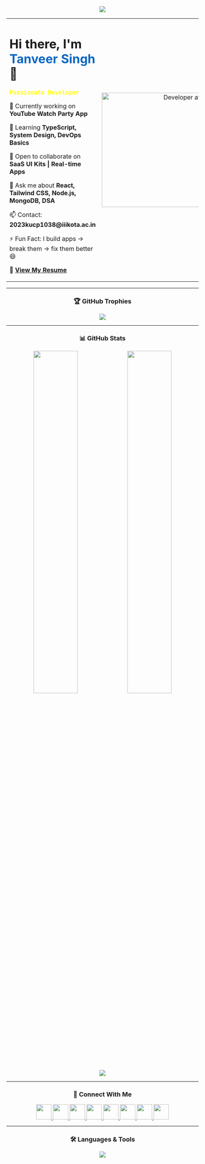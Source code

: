 <!-- Banner + Intro Section with Animated Hand and Right-side Image -->
<!-- Typing Animation -->
<p align="center">
  <img src="https://readme-typing-svg.herokuapp.com?font=Fira+Code&size=24&pause=1000&color=36BCF7&center=true&vCenter=true&width=435&lines=Tech-E;Full-stack+Builder;Loves+Real-World+Apps;Learning+Never+Stops!" />
</p>
<table align="center">
  <tr>
    <td align="left" width="60%">
      <h1>Hi there, I'm <span style="color:#0A66C2;">Tanveer Singh</span> <span>👋</span></h1>
      <h3 style="color:yellow; font-family:monospace;">Passionate Developer</h3>
      <p>🔭 Currently working on <b>YouTube Watch Party App</b></p>
      <p>🌱 Learning <b>TypeScript, System Design, DevOps Basics</b></p>
      <p>👯 Open to collaborate on <b>SaaS UI Kits | Real-time Apps</b></p>
      <p>💬 Ask me about <b>React, Tailwind CSS, Node.js, MongoDB, DSA</b></p>
      <p>📫 Contact: <b>2023kucp1038@iiikota.ac.in</b></p>
      <p>⚡ Fun Fact: I build apps → break them → fix them better 😄</p>
      <p>📄 <a href="https://tanveersinghresume.tiiny.site" target="_blank"><b>View My Resume</b></a></p>
    </td>
    <td align="right" width="40%">
      <img src="https://github.com/Ayushparikh-code/Ayushparikh-code/blob/main/coding-freak%20(1).gif" alt="Developer at desk" width="300"/>
    </td>
  </tr>
</table>

---

<!-- GitHub Trophies -->
<h3 align="center">🏆 GitHub Trophies</h3>
<p align="center">
  <img src="https://github-profile-trophy.vercel.app/?username=tanveersingh005&theme=gruvbox&margin-w=15&margin-h=15" />
</p>

---

<!-- GitHub Stats -->
<h3 align="center">📊 GitHub Stats</h3>
<p align="center">
  <img src="https://github-readme-stats.vercel.app/api?username=tanveersingh005&show_icons=true&theme=tokyonight&locale=en" width="48%" />
  <img src="https://github-readme-stats.vercel.app/api/top-langs?username=tanveersingh005&show_icons=true&locale=en&layout=compact&theme=tokyonight" width="48%" />
</p>

<p align="center">
  <img src="https://github-readme-streak-stats.herokuapp.com/?user=tanveersingh005&theme=tokyonight" />
</p>

---

<!-- Connect With Me -->
<h3 align="center">📲 Connect With Me</h3>
<p align="center">
  <a href="https://www.linkedin.com/in/tanveer-singh005/" target="_blank">
    <img src="https://img.icons8.com/color/48/000000/linkedin.png" width="40" />
  </a>
  <a href="https://www.instagram.com/itztanveer_singh411/" target="_blank">
    <img src="https://img.icons8.com/fluency/48/000000/instagram-new.png" width="40" />
  </a>
  <a href="https://www.codechef.com/users/tani_chef005" target="_blank">
    <img src="https://img.icons8.com/ios-filled/50/000000/codechef.png" width="40"/>
  </a>
  <a href="https://www.hackerrank.com/profile/2023kucp1038" target="_blank">
    <img src="https://cdn.iconscout.com/icon/free/png-256/hackerrank-3628885-3030004.png" width="40"/>
  </a>
  <a href="https://codeforces.com/profile/tanveersingh005" target="_blank">
    <img src="https://img.icons8.com/external-tal-revivo-color-tal-revivo/48/external-codeforces-programming-competitions-and-contests-programming-community-logo-color-tal-revivo.png" width="40"/>
  </a>
  <a href="https://leetcode.com/u/harrykaler_005/" target="_blank">
    <img src="https://img.icons8.com/external-tal-revivo-shadow-tal-revivo/48/external-level-up-your-coding-skills-and-quickly-land-a-job-logo-shadow-tal-revivo.png" width="40"/>
  </a>
  <a href="https://www.geeksforgeeks.org/user/2023kuc61jq/" target="_blank">
    <img src="https://img.icons8.com/color/48/000000/GeeksforGeeks.png" width="40"/>
  </a>
  <a href="https://discord.gg/1356603369342500886/1356603369858273513" target="_blank">
    <img src="https://img.icons8.com/color/48/000000/discord--v2.png" width="40"/>
  </a>
</p>

---

<!-- Languages & Tools -->
<h3 align="center">🛠️ Languages & Tools</h3>
<p align="center">
  <img src="https://skillicons.dev/icons?i=react,nodejs,express,tailwind,typescript,js,html,css,mongodb,mysql,postgresql,git,github,figma,java,python,go,graphql,postman,nginx" />
</p>
